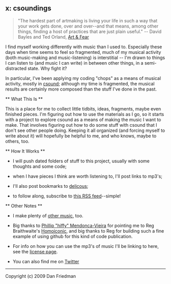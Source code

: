 x: csoundings
---

> "The hardest part of artmaking is living your life in such a way that your
> work gets done, over and over--and that means, among other things, finding a
> host of practices that are just plain useful."
>   -- David Bayles and Ted Orland, [Art & Fear](http://www.amazon.com/Art-Fear-Observations-Rewards-Artmaking/dp/0961454733)

I find myself working differently with music than I used to. Especially these
days when time seems to feel so fragmented, much of my musical activity (both
music-making and music-listening) is interstitial -- I'm drawn to things I can
listen to (and music I can write) in between other things, in a semi-distracted state. Why fight it?

In particular, I've been applying my coding "chops" as a means of musical
activity, mostly in [csound](http://csounds.com); although my time is
fragmented, the musical results are certainly more composed than the stuff I've
done in the past.

** What This Is **

This is a place for me to collect little tidbits, ideas, fragments, maybe even
finished pieces. I'm figuring out how to use the materials as I go, so it starts
with a project to explore csound as a means of making the music I want to make.
That involves figuring out how to do some stuff with csound that I don't see
other people doing. Keeping it all organized (and forcing myself to write about
it) will hopefully be helpful to me, and who knows, maybe to others, too.

** How It Works **

- I will push dated folders of stuff to this project, usually with some thoughts and some code; 

- when I have pieces I think are worth listening to, I'll post links to mp3's; 

- I'll also post bookmarks to [delicous](http://delicious.com/lamech/x); 

- to follow along, subscribe to [this RSS feed](http://feeds.delicious.com/v2/rss/lamech/x)--simple!

** Other Notes **

- I make plenty of [other music](http://boywithmachine.net/music), too.

- Big thanks to [Phillip "hiffy" Mendonca-Vieira](http://github.com/phillmv)
  for pointing me to Reg Braithwaite's
[Homoiconic](http://github.com/raganwald/homoiconic/), and big thanks to Reg for
building such a fine example of using github for this kind of code publication.

- For info on how you can use the mp3's of music I'll be linking to here, see the [license page](http://boywithmachine.net/music/license.html).

- You can also find me on [Twitter](http://twitter.com/lamech)


- - -

Copyright (c) 2009 Dan Friedman
